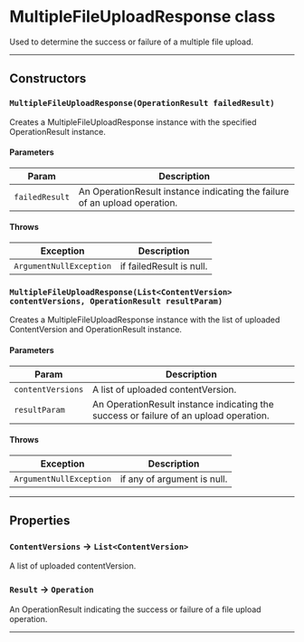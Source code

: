 # MultipleFileUploadResponse class

Used to determine the success or failure of a multiple file upload.

---
## Constructors
### `MultipleFileUploadResponse(OperationResult failedResult)`

Creates a MultipleFileUploadResponse instance with the specified OperationResult instance.
#### Parameters
|Param|Description|
|-----|-----------|
|`failedResult` |  An OperationResult instance indicating the failure of an upload operation. |

#### Throws
|Exception|Description|
|---------|-----------|
|`ArgumentNullException` |  if failedResult is null. |

### `MultipleFileUploadResponse(List<ContentVersion> contentVersions, OperationResult resultParam)`

Creates a MultipleFileUploadResponse instance with the list of uploaded ContentVersion and OperationResult instance.
#### Parameters
|Param|Description|
|-----|-----------|
|`contentVersions` |  A list of uploaded contentVersion. |
|`resultParam` |  An OperationResult instance indicating the success or failure of an upload operation. |

#### Throws
|Exception|Description|
|---------|-----------|
|`ArgumentNullException` |  if any of argument is null. |

---
## Properties

### `ContentVersions` → `List<ContentVersion>`

A list of uploaded contentVersion.

### `Result` → `Operation`

An OperationResult indicating the success or failure of a file upload operation.

---
